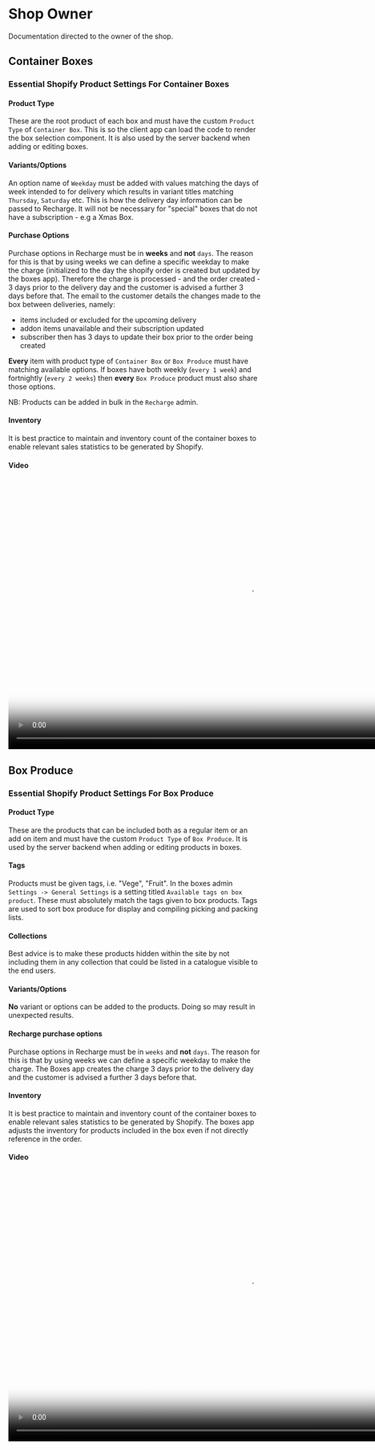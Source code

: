 # Shop Owner

Documentation directed to the owner of the shop.

## Container Boxes

### Essential Shopify Product Settings For Container Boxes

#### Product Type

These are the root product of each box and must have the custom `Product Type`
of `Container Box`. This is so the client app can load the code to render the
box selection component. It is also used by the server backend when adding or
editing boxes.

#### Variants/Options

An option name of `Weekday` must be added with values matching the days of week
intended to for delivery which results in variant titles matching `Thursday`,
`Saturday` etc. This is how the delivery day information can be passed to
Recharge.  It will not be necessary for "special" boxes that do not have a
subscription - e.g a Xmas Box.

#### Purchase Options

Purchase options in Recharge must be in **weeks** and **not** `days`. The
reason for this is that by using weeks we can define a specific weekday to make
the charge (initialized to the day the shopify order is created but updated by
the boxes app). Therefore the charge is processed - and the order created - 3
days prior to the delivery day and the customer is advised a further 3 days
before that. The email to the customer details the changes made to the box
between deliveries, namely:

* items included or excluded for the upcoming delivery
* addon items unavailable and their subscription updated
* subscriber then has 3 days to update their box prior to the order being created

**Every** item with product type of `Container Box` or `Box Produce` must have
matching available options. If boxes have both weekly (`every 1 week`) and
fortnightly (`every 2 weeks`) then **every** `Box Produce` product must also
share those options.

NB: Products can be added in bulk in the `Recharge` admin.

#### Inventory

It is best practice to maintain and inventory count of the container boxes to
enable relevant sales statistics to be generated by Shopify.

#### Video

<video width="960" height="540" controls poster="/assets/Shopify-1.png">
  <source src="/assets/Shopify-1.mov" type="video/mp4">
Your browser does not support the video tag.
</video>

## Box Produce

### Essential Shopify Product Settings For Box Produce

#### Product Type

These are the products that can be included both as a regular item or an add on
item and must have the custom `Product Type` of `Box Produce`. It is
used by the server backend when adding or editing products in boxes.

#### Tags

Products must be given tags, i.e. "Vege", "Fruit". In the boxes admin `Settings
-> General Settings` is a setting titled `Available tags on box product`. These
must absolutely match the tags given to box products. Tags are used to sort box
produce for display and compiling picking and packing lists.

#### Collections

Best advice is to make these products hidden within the site by not including
them in any collection that could be listed in a catalogue visible to the end
users.

#### Variants/Options

**No** variant or options can be added to the products. Doing so may result in
unexpected results.

#### Recharge purchase options

Purchase options in Recharge must be in `weeks` and **not** `days`. The reason
for this is that by using weeks we can define a specific weekday to make the
charge. The Boxes app creates the charge 3 days prior to the delivery day and
the customer is advised a further 3 days before that.

#### Inventory

It is best practice to maintain and inventory count of the container boxes to
enable relevant sales statistics to be generated by Shopify. The boxes app
adjusts the inventory for products included in the box even if not directly
reference in the order.

#### Video

<video width="960" height="540" controls poster="/assets/Shopify-2.png">
  <source src="/assets/Shopify-2.mov" type="video/mp4">
Your browser does not support the video tag.
</video>


